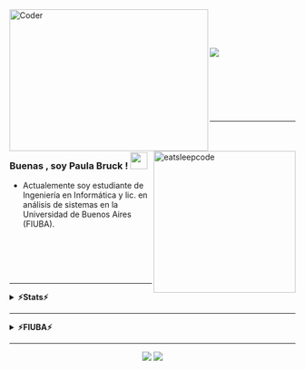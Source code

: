 

</div>
<img align="left" src="https://github.com/raghavk16/raghavk16/blob/master/coderman.gif" alt="Coder" width="350" height="250" />
<br/>
<a href="https://git.io/typing-svg">
<br/><br/><br/>
  
  
<img  src="https://readme-typing-svg.herokuapp.com/?lines=Hello,+There!+👋;This+is+Paula+Brück...;Welcome+to+my...;github+profile!&center=true&size=30">
  
</a>

<br/><br/><br/><br/><br/>
  
---  

<img align = "right" src="https://github.com/raghavk16/raghavk16/blob/master/giphy.webp" alt="eatsleepcode" width="250" height="250" />
<br/>

### Buenas , soy Paula Bruck ! <img src="https://raw.githubusercontent.com/MartinHeinz/MartinHeinz/master/wave.gif" width="30px">

 - Actualemente soy estudiante de Ingeniería en Informática y lic. en análisis de sistemas en la Universidad de Buenos Aires (FIUBA).

<br/><br/><br/><br/>

---

<details>
<summary><b>⚡Stats⚡</b></summary>
 

<br/>

  
<p align="left">
<img width="46%" src="https://github-readme-stats.vercel.app/api?username=paulabruck&theme=radical&count_private=true&show_icons=true&hide=issues"/>
<img width="34%" src="https://github-readme-stats.vercel.app/api/top-langs/?username=paulabruck&layout=compact&langs_count=8&theme=radical"/>
<img width="15%" align="right" alt="Github Image" src="https://github.com/SP-XD/SP-XD/blob/main/images/linux_rounded.gif?raw=true" /><br>
</p>


</details>

---
<details>
<summary><b>⚡FIUBA⚡</b></summary>
<h2 align="center">👨‍💻 Repositories 👨‍💻</h2>

<br>
<div width="100%" align="center">
<a align="center" href="https://github.com/paulabruck/TDA--Teoria-De-Algoritmos-I--" title="Algorithms"><img  align="center" height="140" src="https://github-readme-stats.vercel.app/api/pin/?username=paulabruck&repo=TDA--Teoria-De-Algoritmos-I--&theme=radical&border_color=61dafb&border_radius=14"></a><a align="center" href="https://github.com/paulabruck/TP_FIUBADOS" title="TP Fiubados"><img align="center" height="140" src="https://github-readme-stats.vercel.app/api/pin/?username=paulabruck&repo=TP_FIUBADOS&theme=radical&border_color=61dafb&border_radius=14"></a>
</div>
<br/>

<br>
<div width="100%" align="center">
<a align="center" href="https://github.com/paulabruck/ALGO3_Ejercicios" title="Algorithms"><img  align="center" height="140" src="https://github-readme-stats.vercel.app/api/pin/?username=paulabruck&repo=ALGO3_Ejercicios&theme=radical&border_color=61dafb&border_radius=14"></a><a align="center" href="https://github.com/paulabruck/TDL_Ejercicios"><img align="center" height="140" src="https://github-readme-stats.vercel.app/api/pin/?username=paulabruck&repo=TDL_Ejercicios&theme=radical&border_color=61dafb&border_radius=14"></a>
</div>
<br/>

<br>
<div width="100%" align="center">
<a align="center" href="https://github.com/paulabruck/TP2_SALON_DE_LA_FAMA_RELOADED" title="Algorithms"><img  align="center" height="140" src="https://github-readme-stats.vercel.app/api/pin/?username=paulabruck&repo=TP2_SALON_DE_LA_FAMA_RELOADED&theme=radical&border_color=61dafb&border_radius=14"></a><a align="center" href="https://github.com/paulabruck/TDA_HASH"><img align="center" height="140" src="https://github-readme-stats.vercel.app/api/pin/?username=paulabruck&repo=TDA_HASH&theme=radical&border_color=61dafb&border_radius=14"></a>
</div>
<br/>

<br>
<div width="100%" align="center">
<a align="center" href="https://github.com/paulabruck/TDA_ABB" title="Algorithms"><img  align="center" height="140" src="https://github-readme-stats.vercel.app/api/pin/?username=paulabruck&repo=TDA_ABB&theme=radical&border_color=61dafb&border_radius=14"></a><a align="center" href="https://github.com/paulabruck/TDA_LISTA"><img align="center" height="140" src="https://github-readme-stats.vercel.app/api/pin/?username=paulabruck&repo=TDA_LISTA&theme=radical&border_color=61dafb&border_radius=14"></a>
</div>
<br/>

<br>
<div width="100%" align="center">
<a align="center" href="https://github.com/paulabruck/TP1_SALON_DE_LA_FAMA" title="Algorithms"><img  align="center" height="140" src="https://github-readme-stats.vercel.app/api/pin/?username=paulabruck&repo=TP1_SALON_DE_LA_FAMA&theme=radical&border_color=61dafb&border_radius=14"></a><a align="center" href="https://github.com/paulabruck/TP1_Detector_personajes"><img align="center" height="140" src="https://github-readme-stats.vercel.app/api/pin/?username=paulabruck&repo=TP1_Detector_personajes&theme=radical&border_color=61dafb&border_radius=14"></a>
</div>
<br/>

</details>

---
  
<p align="center">
<a href="https://gitstats.me/paulabruck"><img src="https://img.shields.io/badge/-paulabruck-black?style=flat&labelColor=black&logo=github&logoColor=white"/></a>
</a>
<a href="mailto:paulabruck@gmail.com"><img src="https://img.shields.io/badge/-paulabruck@gmail.com-D14836?style=flat&logo=Gmail&logoColor=white"/></a>
</p>


